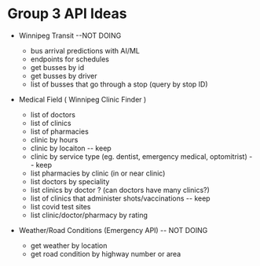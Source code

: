 # Group 3 API Ideas

* Winnipeg Transit --NOT DOING
    * bus arrival predictions with AI/ML
    * endpoints for schedules
    * get busses by id
    * get busses by driver
    * list of busses that go through a stop (query by stop ID)

* Medical Field ( Winnipeg Clinic Finder )
    * list of doctors
    * list of clinics
    * list of pharmacies
    * clinic by hours
    * clinic by locaiton -- keep
    * clinic by service type (eg. dentist, emergency medical, optomitrist) -- keep
    * list pharmacies by clinic (in or near clinic)
    * list doctors by speciality
    * list clinics by doctor ? (can doctors have many clinics?)
    * list of clinics that administer shots/vaccinations -- keep
    * list covid test sites
    * list clinic/doctor/pharmacy by rating

* Weather/Road Conditions (Emergency API) -- NOT DOING
    * get weather by location
    * get road condition by highway number or area
